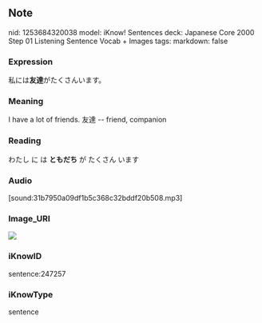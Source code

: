 ## Note
nid: 1253684320038
model: iKnow! Sentences
deck: Japanese Core 2000 Step 01 Listening Sentence Vocab + Images
tags: 
markdown: false

### Expression
<!DOCTYPE html>
<title></title>
私には<b>友達</b>がたくさんいます。



### Meaning
I have a lot of friends.
友達 -- friend, companion

### Reading
<!DOCTYPE html>
<title></title>
わたし に は <b>ともだち</b> が たくさん います



### Audio
[sound:31b7950a09df1b5c368c32bddf20b508.mp3]

### Image_URI
<!DOCTYPE html>
<title></title>
<img src="4e5ddcfbe818d61665dbf36266cd8612.jpg">



### iKnowID
sentence:247257

### iKnowType
sentence
